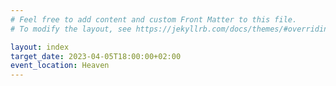 ```yaml
---
# Feel free to add content and custom Front Matter to this file.
# To modify the layout, see https://jekyllrb.com/docs/themes/#overriding-theme-defaults

layout: index
target_date: 2023-04-05T18:00:00+02:00
event_location: Heaven
---
```

